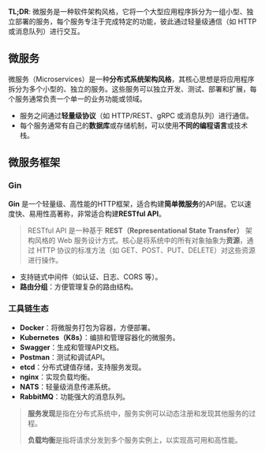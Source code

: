 **TL;DR**: 微服务是一种软件架构风格，它将一个大型应用程序拆分为一组小型、独立部署的服务，每个服务专注于完成特定的功能，彼此通过轻量级通信（如 HTTP 或消息队列）进行交互。

## 微服务

微服务（Microservices）是一种**分布式系统架构风格**，其核心思想是将应用程序拆分为多个小型的、独立的服务。这些服务可以独立开发、测试、部署和扩展，每个服务通常负责一个单一的业务功能或领域。

-   服务之间通过**轻量级协议**（如 HTTP/REST、gRPC 或消息队列）进行通信。
-   每个服务通常有自己的**数据库**或存储机制，可以使用**不同的编程语言**或技术栈。

## 微服务框架

### Gin

**Gin** 是一个轻量级、高性能的HTTP框架，适合构建**简单微服务**的API层。它以速度快、易用性高著称，非常适合构建**RESTful API**。

>   RESTful API 是一种基于 **REST（Representational State Transfer）** 架构风格的 Web 服务设计方式。核心是将系统中的所有对象抽象为**资源**，通过 HTTP 协议的标准方法（如 GET、POST、PUT、DELETE）对这些资源进行操作。

-   支持链式中间件（如认证、日志、CORS 等）。
-   **路由分组**：方便管理复杂的路由结构。

### 工具链生态

-   **Docker**：将微服务打包为容器，方便部署。
-   **Kubernetes（K8s）**：编排和管理容器化的微服务。
-   **Swagger**：生成和管理API文档。
-   **Postman**：测试和调试API。
-   **etcd**：分布式键值存储，支持服务发现。
-   **nginx**：实现负载均衡。
-   **NATS**：轻量级消息传递系统。
-   **RabbitMQ**：功能强大的消息队列。

>   **服务发现**是指在分布式系统中，服务实例可以动态注册和发现其他服务的过程。
>
>   **负载均衡**是指将请求分发到多个服务实例上，以实现高可用和高性能。